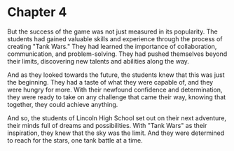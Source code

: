 # Chapter 4

But the success of the game was not just measured in its popularity. The students had gained valuable skills and experience through the process of creating "Tank Wars." They had learned the importance of collaboration, communication, and problem-solving. They had pushed themselves beyond their limits, discovering new talents and abilities along the way.

And as they looked towards the future, the students knew that this was just the beginning. They had a taste of what they were capable of, and they were hungry for more. With their newfound confidence and determination, they were ready to take on any challenge that came their way, knowing that together, they could achieve anything.

And so, the students of Lincoln High School set out on their next adventure, their minds full of dreams and possibilities. With "Tank Wars" as their inspiration, they knew that the sky was the limit. And they were determined to reach for the stars, one tank battle at a time.